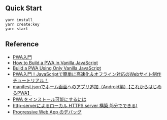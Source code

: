## Quick Start
```
yarn install
yarn create:key
yarn start
```

## Reference
- [PWA入門](http://www.tohoho-web.com/ex/pwa.html)
- [How to Build a PWA in Vanilla JavaScript](https://www.digitalocean.com/community/tutorials/js-vanilla-pwa)
- [Build a PWA Using Only Vanilla JavaScript](https://levelup.gitconnected.com/build-a-pwa-using-only-vanilla-javascript-bdf1eee6f37a)
- [PWA入門！JavaScriptで簡単に高速化＆オフライン対応のWebサイト制作チュートリアル！](https://paiza.hatenablog.com/entry/2018/08/29/PWA%E5%85%A5%E9%96%80%EF%BC%81JavaScript%E3%81%A7%E7%B0%A1%E5%8D%98%E3%81%AB%E9%AB%98%E9%80%9F%E5%8C%96%EF%BC%86%E3%82%AA%E3%83%95%E3%83%A9%E3%82%A4%E3%83%B3%E5%AF%BE%E5%BF%9C%E3%81%AEWeb%E3%82%B5)
- [manifest.jsonでホーム画面へのアプリ追加（Android編）【これからはじめるPWA】](https://bagelee.com/programming/pwa/manifest-json-pwa/)
- [PWA をインストール可能にするには](https://developer.mozilla.org/ja/docs/Web/Progressive_web_apps/Installable_PWAs)
- [http-serverによるローカル HTTPS server 構築 (5分でできる)](https://qiita.com/hbjpn/items/925c8012cd93d9165be6)
- [Progressive Web App のデバッグ](https://developers.google.com/web/tools/chrome-devtools/progressive-web-apps?hl=ja)